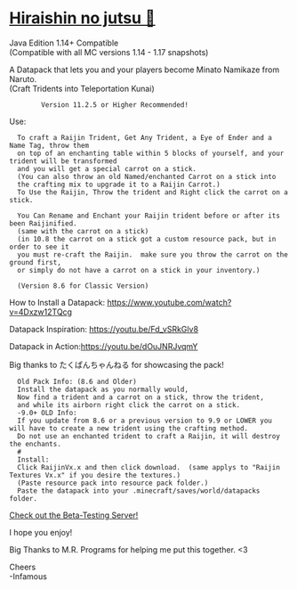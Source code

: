 # [Hiraishin no jutsu 🎥](https://youtu.be/dOuJNRJvqmY)

Java Edition 1.14+ Compatible  
(Compatible with all MC versions 1.14 - 1.17 snapshots)

A Datapack that lets you and your players become Minato Namikaze from Naruto.  
(Craft Tridents into Teleportation Kunai)
      
            Version 11.2.5 or Higher Recommended!

Use:

      To craft a Raijin Trident, Get Any Trident, a Eye of Ender and a Name Tag, throw them
      on top of an enchanting table within 5 blocks of yourself, and your trident will be transformed 
      and you will get a special carrot on a stick.
      (You can also throw an old Named/enchanted Carrot on a stick into 
      the crafting mix to upgrade it to a Raijin Carrot.)
      To Use the Raijin, Throw the trident and Right click the carrot on a stick.

      You Can Rename and Enchant your Raijin trident before or after its been Raijinified. 
      (same with the carrot on a stick)
      (in 10.8 the carrot on a stick got a custom resource pack, but in order to see it 
      you must re-craft the Raijin.  make sure you throw the carrot on the ground first, 
      or simply do not have a carrot on a stick in your inventory.)
      
      (Version 8.6 for Classic Version)

How to Install a Datapack:
https://www.youtube.com/watch?v=4Dxzw12TQcg

Datapack Inspiration: https://youtu.be/Fd_vSRkGlv8

Datapack in Action:https://youtu.be/dOuJNRJvqmY


Big thanks to たくぱんちゃんねる for showcasing the pack!

      
      Old Pack Info: (8.6 and Older)
      Install the datapack as you normally would,
      Now find a trident and a carrot on a stick, throw the trident,
      and while its airborn right click the carrot on a stick.
      -9.0+ OLD Info:
      If you update from 8.6 or a previous version to 9.9 or LOWER you will have to create a new trident using the crafting method.
      Do not use an enchanted trident to craft a Raijin, it will destroy the enchants.
      #
      Install:
      Click RaijinVx.x and then click download.  (same applys to "Raijin Textures Vx.x" if you desire the textures.)
      (Paste resource pack into resource pack folder.)
      Paste the datapack into your .minecraft/saves/world/datapacks folder.
      
[Check out the Beta-Testing Server!](https://bit.ly/2TizsgS)

I hope you enjoy!

Big Thanks to M.R. Programs for helping me put this together. <3


Cheers  
-Infamous
